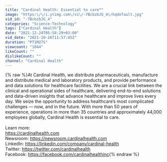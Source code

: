 ```yaml
---
title: "Cardinal Health: Essential to care™"
image: "https:\/\/i.ytimg.com\/vi\/-7BcbzbJG_4\/hqdefault.jpg"
vid_id: "-7BcbzbJG_4"
categories: "Science-Technology"
tags: ["Cardinal Health"]
date: "2021-12-24T05:58:29+03:00"
vid_date: "2021-10-26T11:57:45Z"
duration: "PT1M27S"
viewcount: "1044"
likeCount: ""
dislikeCount: ""
channel: "Cardinal Health"
---
```

{% raw %}At Cardinal Health, we distribute pharmaceuticals, manufacture and distribute medical and laboratory products, and provide performance and data solutions for healthcare facilities. We are a crucial link between the clinical and operational sides of healthcare, delivering end-to-end solutions and data-driven insights that advance healthcare and improve lives every day. We seize the opportunity to address healthcare’s most complicated challenges — now, and in the future. With more than 50 years of experience, operations in more than 35 countries and approximately 44,000 employees globally, Cardinal Health is essential to care. <br /><br />Learn more:<br /><a rel="nofollow" target="blank" href="https://cardinalhealth.com">https://cardinalhealth.com</a><br />Newsroom: <a rel="nofollow" target="blank" href="https://newsroom.cardinalhealth.com">https://newsroom.cardinalhealth.com</a><br />LinkedIn: <a rel="nofollow" target="blank" href="https://linkedin.com/company/cardinal-health">https://linkedin.com/company/cardinal-health</a> <br />Twitter: <a rel="nofollow" target="blank" href="https://twitter.com/cardinalhealth">https://twitter.com/cardinalhealth</a><br />Facebook: <a rel="nofollow" target="blank" href="https://facebook.com/cardinalhealthinc">https://facebook.com/cardinalhealthinc</a>{% endraw %}
